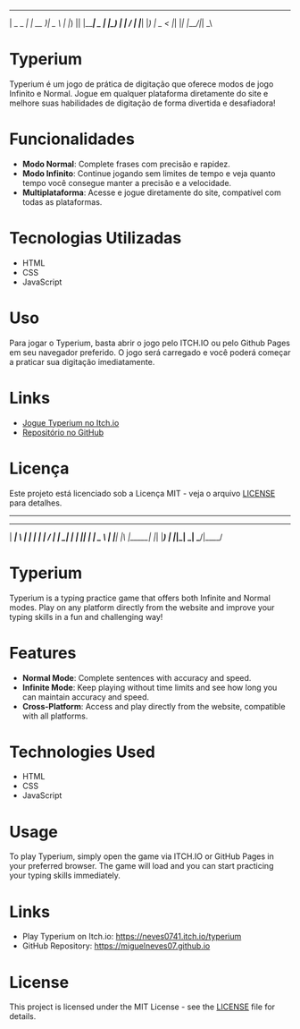  ____ _____     ____  ____  
|  _ \_   _|   | __ )|  _ \ 
| |_) || |_____|  _ \| |_) |
|  __/ | |_____| |_) |  _ < 
|_|    |_|     |____/|_| \_\

# Typerium

Typerium é um jogo de prática de digitação que oferece modos de jogo Infinito e Normal. Jogue em qualquer plataforma diretamente do site e melhore suas habilidades de digitação de forma divertida e desafiadora!

# Funcionalidades

- **Modo Normal**: Complete frases com precisão e rapidez.
- **Modo Infinito**: Continue jogando sem limites de tempo e veja quanto tempo você consegue manter a precisão e a velocidade.
- **Multiplataforma**: Acesse e jogue diretamente do site, compatível com todas as plataformas.

# Tecnologias Utilizadas

- HTML
- CSS
- JavaScript

# Uso

Para jogar o Typerium, basta abrir o jogo pelo ITCH.IO ou pelo Github Pages em seu navegador preferido. O jogo será carregado e você poderá começar a praticar sua digitação imediatamente.

# Links

- [Jogue Typerium no Itch.io](https://itch.io/link-para-o-jogo)
- [Repositório no GitHub](https://github.com/usuario/typerium)

# Licença

Este projeto está licenciado sob a Licença MIT - veja o arquivo [LICENSE](LICENSE) para detalhes.

------------------------------------------------------

 _____ _   _       _   _ ____  
| ____| \ | |     | | | / ___| 
|  _| |  \| |_____| | | \___ \ 
| |___| |\  |_____| |_| |___) |
|_____|_| \_|      \___/|____/ 

# Typerium

Typerium is a typing practice game that offers both Infinite and Normal modes. Play on any platform directly from the website and improve your typing skills in a fun and challenging way!

# Features

- **Normal Mode**: Complete sentences with accuracy and speed.
- **Infinite Mode**: Keep playing without time limits and see how long you can maintain accuracy and speed.
- **Cross-Platform**: Access and play directly from the website, compatible with all platforms.

# Technologies Used

- HTML
- CSS
- JavaScript

# Usage

To play Typerium, simply open the game via ITCH.IO or GitHub Pages in your preferred browser. The game will load and you can start practicing your typing skills immediately.

# Links

- Play Typerium on Itch.io: https://neves0741.itch.io/typerium
- GitHub Repository: https://miguelneves07.github.io

# License

This project is licensed under the MIT License - see the [LICENSE](LICENSE) file for details.
